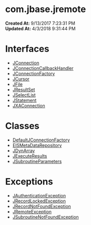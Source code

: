 # com.jbase.jremote

**Created At:** 9/13/2017 7:23:31 PM  
**Updated At:** 4/3/2018 9:31:44 PM  


# Interfaces

- [JConnection](com_jbase_jremote_jconnection "interface in com.jbase.jremote")
- [JConnectionCallbackHandler](jconnectioncallbackhandler "interface in com.jbase.jremote")
- [JConnectionFactory](jconnectionfactory "interface in com.jbase.jremote")
- [JCursor](jcursor "interface in com.jbase.jremote")
- [JFile](jfile "interface in com.jbase.jremote")
- [JResultSet](jresultset "interface in com.jbase.jremote")
- [JSelectList](jselectlist "interface in com.jbase.jremote")
- [JStatement](jstatement "interface in com.jbase.jremote")
- [JXAConnection](jxaconnection "interface in com.jbase.jremote")




# Classes

- [DefaultJConnectionFactory](defaultjconnectionfactory "class in com.jbase.jremote")
- [EISMetaDataRepository](eismetadatarepository "class in com.jbase.jremote")
- [JDynArray](jdynarray "class in com.jbase.jremote")
- [JExecuteResults](jexecuteresults "class in com.jbase.jremote")
- [JSubroutineParameters](jsubroutineparameters "class in com.jbase.jremote")




# Exceptions

- [JAuthenticationException](jauthenticationexception "class in com.jbase.jremote")
- [JRecordLockedException](jrecordlockedexception "class in com.jbase.jremote")
- [JRecordNotFoundException](jrecordnotfoundexception "class in com.jbase.jremote")
- [JRemoteException](jremoteexception "class in com.jbase.jremote")
- [JSubroutineNotFoundException](jsubroutinenotfoundexception "class in com.jbase.jremote")

